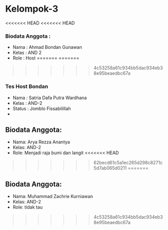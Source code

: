# Kelompok-3
<<<<<<< HEAD
<<<<<<< HEAD
### Biodata Anggota :
- Nama : Ahmad Bondan Gunawan
- Kelas : AND 2
- Role : Host
=======
=======
>>>>>>> 4c53258a61c934bb5dac934eb38e95beaedbc67a

### Tes Host Bondan
- Nama : Satria Dafa Putra Wardhana
- Kelas : AND-2
- Status : Jomblo Fissabilillah
- 
## Biodata Anggota:
- Nama: Arya Rezza Anantya
- Kelas: AND-2
- Role: Menjadi raja bumi dan langit
<<<<<<< HEAD
>>>>>>> 62becd61c5a1ec265d298c8271c5d7ab065d0211
=======

## Biodata Anggota:
- Nama: Muhammad Zachrie Kurniawan
- Kelas: AND-2
- Role: tidak tau
>>>>>>> 4c53258a61c934bb5dac934eb38e95beaedbc67a
